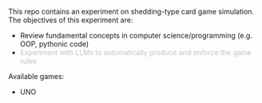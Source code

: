 This repo contains an experiment on shedding-type card game simulation.
The objectives of this experiment are:
* Review fundamental concepts in computer science/programming (e.g. OOP, pythonic code)
* <span style="opacity:0.25"> Experiment with LLMs to automatically produce and enforce the game rules </span>

Available games:
* UNO